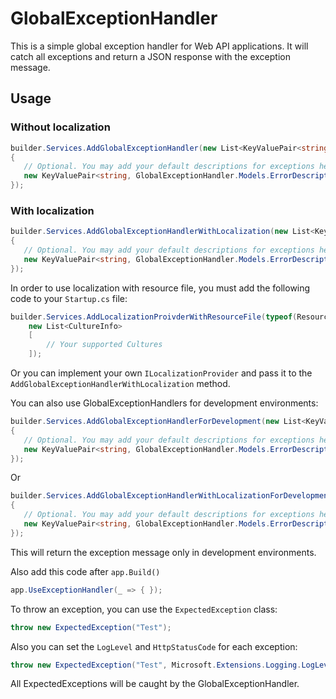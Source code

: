 # GlobalExceptionHandler

This is a simple global exception handler for Web API applications. It will catch all exceptions and return a JSON response with the exception message.

## Usage

### Without localization
```csharp
builder.Services.AddGlobalExceptionHandler(new List<KeyValuePair<string, GlobalExceptionHandler.Models.ErrorDescription>>
{
   // Optional. You may add your default descriptions for exceptions here.
   new KeyValuePair<string, GlobalExceptionHandler.Models.ErrorDescription> ("Test", new GlobalExceptionHandler.Models.ErrorDescription("Test error", Microsoft.Extensions.Logging.LogLevel.Error, System.Net.HttpStatusCode.Unauthorized) ),
});
```

### With localization
```csharp
builder.Services.AddGlobalExceptionHandlerWithLocalization(new List<KeyValuePair<string, GlobalExceptionHandler.Models.ErrorDescription>>
{
   // Optional. You may add your default descriptions for exceptions here.
   new KeyValuePair<string, GlobalExceptionHandler.Models.ErrorDescription> ("Test", new GlobalExceptionHandler.Models.ErrorDescription("Test error", Microsoft.Extensions.Logging.LogLevel.Error, System.Net.HttpStatusCode.Unauthorized) ),
});
```

In order to use localization with resource file, you must add the following code to your `Startup.cs` file:
```csharp
builder.Services.AddLocalizationProivderWithResourceFile(typeof(Resource), // The type of your resource file
    new List<CultureInfo>
    [
        // Your supported Cultures
    ]);
```

Or you can implement your own `ILocalizationProvider` and pass it to the `AddGlobalExceptionHandlerWithLocalization` method.

You can also use GlobalExceptionHandlers for development environments:
```csharp
builder.Services.AddGlobalExceptionHandlerForDevelopment(new List<KeyValuePair<string, GlobalExceptionHandler.Models.ErrorDescription>>
{
   // Optional. You may add your default descriptions for exceptions here.
   new KeyValuePair<string, GlobalExceptionHandler.Models.ErrorDescription> ("Test", new GlobalExceptionHandler.Models.ErrorDescription("Test error", Microsoft.Extensions.Logging.LogLevel.Error, System.Net.HttpStatusCode.Unauthorized) ),
});
```

Or
```csharp
builder.Services.AddGlobalExceptionHandlerWithLocalizationForDevelopment(new List<KeyValuePair<string, GlobalExceptionHandler.Models.ErrorDescription>>
{
   // Optional. You may add your default descriptions for exceptions here.
   new KeyValuePair<string, GlobalExceptionHandler.Models.ErrorDescription> ("Test", new GlobalExceptionHandler.Models.ErrorDescription("Test error", Microsoft.Extensions.Logging.LogLevel.Error, System.Net.HttpStatusCode.Unauthorized) ),
});
```

This will return the exception message only in development environments.

Also add this code after `app.Build()`
```csharp
app.UseExceptionHandler(_ => { });
```

To throw an exception, you can use the `ExpectedException` class:
```csharp
throw new ExpectedException("Test");
```

Also you can set the `LogLevel` and `HttpStatusCode` for each exception:
```csharp
throw new ExpectedException("Test", Microsoft.Extensions.Logging.LogLevel.Error, System.Net.HttpStatusCode.Unauthorized);
```

All ExpectedExceptions will be caught by the GlobalExceptionHandler.